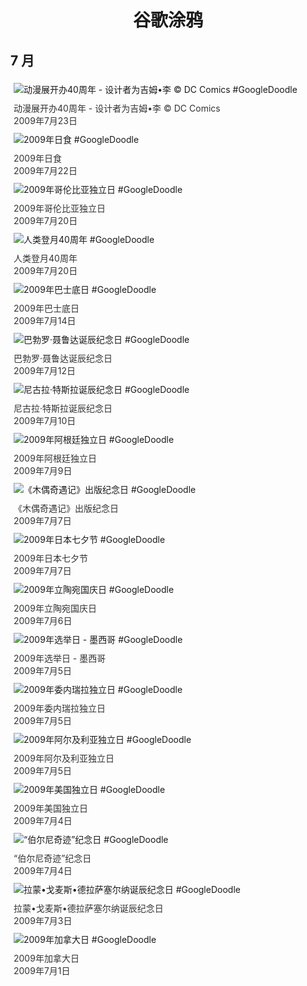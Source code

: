 
<h1 align="center"> 谷歌涂鸦 </h1>




## 7 月

<div class="image">


<img src="https://lh3.googleusercontent.com/btq3YVjoi72XmCynQdE_Uo1nWzbCpGQJk2ronbGSSPYQsWyFHLJIzZsQwSj6icOOgQgprG-HIWT1kvDcldOoD743blGVuZ1If9ORzR9N=s660" alt="动漫展开办40周年 - 设计者为吉姆•李 © DC Comics #GoogleDoodle" style="margin: 5px"/>
<div class="info" style="font-size: 14px; color:#333333; margin:5px"><div class="title">动漫展开办40周年 - 设计者为吉姆•李 © DC Comics</div><div class="date">2009年7月23日</div></div>

<img src="https://lh3.googleusercontent.com/a2tvAf9zHGGL0nHqEobunWr1ukQKPHUgeoNAbX-VlamNXB42OqFvoVkJ6v5SHQxAgCqIMMSvDy3nxOoAg-NDhB9D6iYH3RGdjzoKp5qk=s660" alt="2009年日食 #GoogleDoodle" style="margin: 5px"/>
<div class="info" style="font-size: 14px; color:#333333; margin:5px"><div class="title">2009年日食</div><div class="date">2009年7月22日</div></div>

<img src="https://lh3.googleusercontent.com/eKHBsl-eVykIUR33uY2GRIxtoirTveMkbZAZzuZBKY6QkIJzoZt9-aNbWfT_iVtysjUu-Fokms7ukZr8CsDoBi2UosQvzhmn9MS2n69B=s660" alt="2009年哥伦比亚独立日 #GoogleDoodle" style="margin: 5px"/>
<div class="info" style="font-size: 14px; color:#333333; margin:5px"><div class="title">2009年哥伦比亚独立日</div><div class="date">2009年7月20日</div></div>

<img src="https://lh3.googleusercontent.com/tfr0TGmeiFKumb8GTzZpnzGx6u-WgBR97lnUhf4NYh2JljMQiCLOYdnKfDxE98554PAHvByOikgtaXoMltnfrUVIXpAVW6I4FpSMAhOHnQ=s660" alt="人类登月40周年 #GoogleDoodle" style="margin: 5px"/>
<div class="info" style="font-size: 14px; color:#333333; margin:5px"><div class="title">人类登月40周年</div><div class="date">2009年7月20日</div></div>

<img src="https://lh3.googleusercontent.com/kOdbdwwKntuRVVfs7I7sFFlMv9sJtD0ynfY1a8qLAPWR5h4hmZAbU-ZxcPaN6SJ06lBrqix-MJy1EyXq0NO8zBomgH2joTwagdSQOz4=s660" alt="2009年巴士底日 #GoogleDoodle" style="margin: 5px"/>
<div class="info" style="font-size: 14px; color:#333333; margin:5px"><div class="title">2009年巴士底日</div><div class="date">2009年7月14日</div></div>

<img src="https://lh3.googleusercontent.com/oqujVPubWjNSSzEWicQYOso30PJhY_i8zhLwkN4Eb_vUWgfJTq6YB5ik6mce5NBb9cH9jffr2JhMgKQjAlPqg3559pRmel8LJ1kodcA=s660" alt="巴勃罗·聂鲁达诞辰纪念日 #GoogleDoodle" style="margin: 5px"/>
<div class="info" style="font-size: 14px; color:#333333; margin:5px"><div class="title">巴勃罗·聂鲁达诞辰纪念日</div><div class="date">2009年7月12日</div></div>

<img src="https://lh3.googleusercontent.com/a8jF0RC7N-2BTvRPy0BTDsWJb5nC4FhybUSyCHfbv2k1LcWnZS7B9tcpD9vzXFYbp0D2F5XFaLtuSPRGYJMckXaZh3HEjSWnCGXVYNh6=s660" alt="尼古拉·特斯拉诞辰纪念日 #GoogleDoodle" style="margin: 5px"/>
<div class="info" style="font-size: 14px; color:#333333; margin:5px"><div class="title">尼古拉·特斯拉诞辰纪念日</div><div class="date">2009年7月10日</div></div>

<img src="https://lh3.googleusercontent.com/OpmfKXz4BR0350K9yICjfoe1LV0-jD2PwGJe4lLjSi9cfJs2y6RI_sN_OA2DGy2m4nnfr-DTPJnklcYCC0zqaAQmG7pq7i0Vus7K-GZf=s660" alt="2009年阿根廷独立日 #GoogleDoodle" style="margin: 5px"/>
<div class="info" style="font-size: 14px; color:#333333; margin:5px"><div class="title">2009年阿根廷独立日</div><div class="date">2009年7月9日</div></div>

<img src="https://lh3.googleusercontent.com/vhPjW9c7cqTRk_pRKJFgxQrpE38FXxFZM1DMwk_wy5nyFE3k0tc3BCpd6Ms8iQXyUdzc9YA4396fPi07zF1Pctc_BmCkF1N8Ly6uPURo=s660" alt="《木偶奇遇记》出版纪念日 #GoogleDoodle" style="margin: 5px"/>
<div class="info" style="font-size: 14px; color:#333333; margin:5px"><div class="title">《木偶奇遇记》出版纪念日</div><div class="date">2009年7月7日</div></div>

<img src="https://lh3.googleusercontent.com/fq79aMZ9HAstFiCMpBwYhnoLPAv3YDBXF6yZItzyQKusHzZRVyMXVdY84Mym6Lm5ijGm6QCIQPaEYuKy4u1wibBjO6yU8bNxSK7tFec=s660" alt="2009年日本七夕节 #GoogleDoodle" style="margin: 5px"/>
<div class="info" style="font-size: 14px; color:#333333; margin:5px"><div class="title">2009年日本七夕节</div><div class="date">2009年7月7日</div></div>

<img src="https://lh3.googleusercontent.com/rZ8C7FckSHZUtt6TJjHX6-uFXq9hQ-SYphl3iEfHptRnNDuBC0gR1n-pniQK2jDvbkMy2_Twe4HheyBHsxjYxAajjxyCZg4chJn2PoNmVg=s660" alt="2009年立陶宛国庆日 #GoogleDoodle" style="margin: 5px"/>
<div class="info" style="font-size: 14px; color:#333333; margin:5px"><div class="title">2009年立陶宛国庆日</div><div class="date">2009年7月6日</div></div>

<img src="https://lh3.googleusercontent.com/MeW0O6KWhHwEU0ceEQvpj0dAnhR9tGsk3xVJEnkxy8v3_xAJMVLmdvXGKT5Gt-owSBuHPRl-UQcnYqlS9-Cr1yw482UKq2Rx7GVgcf85=s660" alt="2009年选举日 - 墨西哥 #GoogleDoodle" style="margin: 5px"/>
<div class="info" style="font-size: 14px; color:#333333; margin:5px"><div class="title">2009年选举日 - 墨西哥</div><div class="date">2009年7月5日</div></div>

<img src="https://www.google.com/logos/2009/venezuelaindependence2009-hp.gif" alt="2009年委内瑞拉独立日 #GoogleDoodle" style="margin: 5px"/>
<div class="info" style="font-size: 14px; color:#333333; margin:5px"><div class="title">2009年委内瑞拉独立日</div><div class="date">2009年7月5日</div></div>

<img src="https://lh3.googleusercontent.com/nvthst9v1f1feRHdB3OUWC-LIxnJULLc6tGTyM0-eoXsp5AKBkzQyMMOzJR1vjfAMlSdTGQyK1WgnIthp3YWQdKZIWprSTrh-WRTEWo=s660" alt="2009年阿尔及利亚独立日 #GoogleDoodle" style="margin: 5px"/>
<div class="info" style="font-size: 14px; color:#333333; margin:5px"><div class="title">2009年阿尔及利亚独立日</div><div class="date">2009年7月5日</div></div>

<img src="https://lh3.googleusercontent.com/39jThK1IkJOBPES1osnR2eblfga9a-pLCn6YvxUjJ7x87PZpXDJ4W-p-DG407u2r1iBERvJmt1Rf9kn6ZccYHbZz7r4TUtqbsXWNTAY=s660" alt="2009年美国独立日 #GoogleDoodle" style="margin: 5px"/>
<div class="info" style="font-size: 14px; color:#333333; margin:5px"><div class="title">2009年美国独立日</div><div class="date">2009年7月4日</div></div>

<img src="https://lh3.googleusercontent.com/ilCvpJo2elB4ctymgWK78miqIUSkX4vI3-ZwSpUNlb3VWEYpEwbxfkXEPjQSsRg33kO5acKMhwcPOIYIbr3E3P1LRlk6Aid9SGanLZpH1w=s660" alt="“伯尔尼奇迹”纪念日 #GoogleDoodle" style="margin: 5px"/>
<div class="info" style="font-size: 14px; color:#333333; margin:5px"><div class="title">“伯尔尼奇迹”纪念日</div><div class="date">2009年7月4日</div></div>

<img src="https://lh3.googleusercontent.com/0BLD4C1qL40p9BzH3uQ2jzypysezgNBZrLZp_GvUBBikEtk8mi_hwgm1KYMaWIbhdfrwk98qM3cAkTHl_1N8ZcCLLseUBK-UL2Okd6A4_g=s660" alt="拉蒙•戈麦斯•德拉萨塞尔纳诞辰纪念日 #GoogleDoodle" style="margin: 5px"/>
<div class="info" style="font-size: 14px; color:#333333; margin:5px"><div class="title">拉蒙•戈麦斯•德拉萨塞尔纳诞辰纪念日</div><div class="date">2009年7月3日</div></div>

<img src="https://lh3.googleusercontent.com/8ADGb6wuaPIDVYBJiRvmaeoGsiQkaCdALZ5K1t3Tt6xDBsQ-pvfygZv8ks2zLRXXzrO1AzlbpNsMTbZdHsbkFEgSgnb3SAgGwXaWMaE=s660" alt="2009年加拿大日 #GoogleDoodle" style="margin: 5px"/>
<div class="info" style="font-size: 14px; color:#333333; margin:5px"><div class="title">2009年加拿大日</div><div class="date">2009年7月1日</div></div>

</div>









